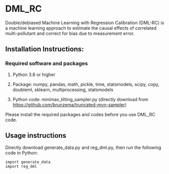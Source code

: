 # DML_RC
Double/debiased Machine Learning with Regression Calibration (DML-RC) is a machine learning approach to estimate the causal effects of correlated multi-pollutant and correct for bias due to measurement error. 

## Installation Instructions:

### Required software and packages
    
1. Python 3.8 or higher
    
2. Package:    numpy, pandas, math, pickle, time, statsmodels, scipy, copy, doubleml, sklearn, multiprocessing, statsmodels
    
3. Python code:   minimax_tilting_sampler.py (directly download from https://github.com/brunzema/truncated-mvn-sampler)

Please install the required packages and codes before you use DML_RC code.

## Usage instructions

Directly download generate_data.py and reg_dml.py, then run the following code in Python:

```
import generate_data
import reg_dml
```
